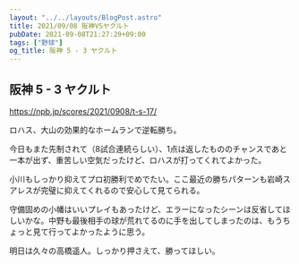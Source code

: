 ```yaml
---
layout: "../../layouts/BlogPost.astro"
title: 2021/09/08 阪神VSヤクルト
pubDate: 2021-09-08T21:27:29+09:00
tags: ["野球"]
og_title: 阪神 5 - 3 ヤクルト
---
```


## 阪神 5 - 3 ヤクルト

https://npb.jp/scores/2021/0908/t-s-17/


ロハス、大山の効果的なホームランで逆転勝ち。

今日もまた先制されて（8試合連続らしい）、1点は返したもののチャンスであと一本が出ず、重苦しい空気だったけど、ロハスが打ってくれてよかった。

小川もしっかり抑えてプロ初勝利でめでたい。ここ最近の勝ちパターンも岩崎スアレスが完璧に抑えてくれるので安心して見てられる。

守備固めの小幡はいいプレイもあったけど、エラーになったシーンは反省してほしいかな。中野も最後相手の球が荒れてるのに手を出してしまったのは、もうちょっと見て行ってよかったように思う。

明日は久々の高橋遥人。しっかり押さえて、勝ってほしい。